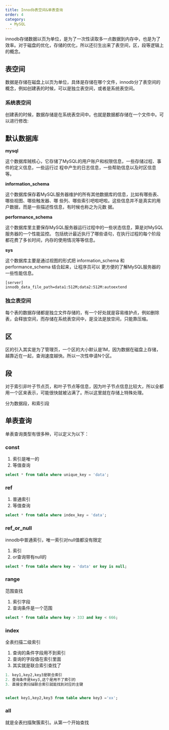 ```yaml
---
title: Innodb表空间&单表查询
order: 4
category:
  - MySQL
---
```


innodb存储数据以页为单位，是为了一次性读取多一点数据到内存中，也是为了效率。对于磁盘的优化，存储的优化，所以还衍生出来了表空间，区，段等逻辑上的概念。



## 表空间

数据是存储在磁盘上以页为单位，具体是存储在哪个文件，innodb分了表空间的概念，例如创建表的时候，可以是独立表空间，或者是系统表空间。

### 系统表空间

创建表的时候，数据存储是在系统表空间中。也就是数据都存储在一个文件中。可以进行修改:

## 默认数据库

**mysql**

这个数据库贼核心，它存储了MySQL的用户账户和权限信息，一些存储过程、事件的定义信息，一些运行过 程中产生的日志信息，一些帮助信息以及时区信息等。

**information_schema**

这个数据库保存着MySQL服务器维护的所有其他数据库的信息，比如有哪些表、哪些视图、哪些触发器、哪 些列、哪些索引吧啦吧啦。这些信息并不是真实的用户数据，而是一些描述性信息，有时候也称之为元数 据。

**performance_schema**

这个数据库里主要保存MySQL服务器运行过程中的一些状态信息，算是对MySQL服务器的一个性能监控。 包括统计最近执行了哪些语句，在执行过程的每个阶段都花费了多长时间，内存的使用情况等等信息。

**sys**

这个数据库主要是通过视图的形式把 information_schema 和 performance_schema 结合起来，让程序员可以 更方便的了解MySQL服务器的一些性能信息。

```shell
[server]
innodb_data_file_path=data1:512M;data2:512M:autoextend
```

### 独立表空间

每个表的数据存储都是独立文件存储的，有一个好处就是容易维护点，例如删除表，会释放空间，而存储在系统表空间中，是没法是放空间，只能靠压缩。

## 区
区的引入其实是为了管理页，一个区的大小默认是1M，因为数据在磁盘上存储，越靠近在一起，查询速度越快。所以一次性申请N个区。


## 段

对于索引非叶子节点页，和叶子节点等信息，因为叶子节点信息比较大，所以全都用一个区来表示，可能很快就被沾满了。所以这里就在存储上特殊处理。

分为数据段，和索引段


## 单表查询

单表查询类型有很多种，可以定义为以下：


### const

1. 索引是唯一的
2. 等值查询

```sql
select * from table where unique_key = 'data';
```

### ref

1. 普通索引
2. 等值查询

```sql
select * from table where index_key = 'data';
```


### ref_or_null

innodb中普通索引，唯一索引对null值都没有限定

1. 索引
2. or查询带有null的

```sql
select * from table where key = 'data' or key is null;
```

### range

范围查找

1. 索引字段
2. 查询条件是一个范围

```sql
select * from table where key > 333 and key < 666;
```

### index

全表扫描二级索引

1. 查询的条件字段用不到索引
2. 查询的字段值在索引里面
3. 其实就是联合索引查找了

```sql
1. key1,key2,key3是联合索引
2. 查询条件是key3,这个是用不了索引的
3. 直接全表扫描联合索引就能找到对应的主键


select key1,key2,key3 from table where key3 ='xx';
```

### all

就是全表扫描聚簇索引。从第一个开始查找
